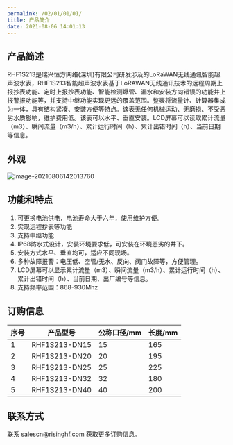 ```yaml
---
permalink: /02/01/01/01/
title: 产品简介
date: 2021-08-06 14:01:13
---
```


## 产品简述

RHF1S213是瑞兴恒方网络(深圳)有限公司研发涉及的LoRaWAN无线通讯智能超声波水表，RHF1S213智能超声波水表基于LoRAWAN无线通讯技术的远程周期上报抄表功能、定时上报抄表功能、智能检测爆管、漏水和安装方向错误的功能并上报警报功能等，并支持中继功能实现更远的覆盖范围。整表将流量计、计算器集成为一体，具有结构紧凑、安装方便等特点。该表无任何机械运动、无磨损、不受恶劣水质影响，维护费用低。该表可以水平、垂直安装。LCD屏幕可以读取累计流量（m3）、瞬间流量（m3/h）、累计运行时间（h）、累计出错时间（h）、当前日期等信息。

## 外观

![image-20210806142013760](https://risinghf-wiki.oss-cn-shenzhen.aliyuncs.com/upload/img/bb683df3f1845f36e3808e791ad937b8.png)

## 功能和特点

1. 可更换电池供电，电池寿命大于六年，使用维护方便。
2.  实现远程抄表等功能
3. 支持中继功能
4.  IP68防水式设计，安装环境要求低，可安装在环境恶劣的井下。
5. 安装方式水平、垂直均可，适应不同现场。
6. 多种故障报警：电压低、空管/无水、反向、阀门故障等，方便管理。
7. LCD屏幕可以显示累计流量（m3）、瞬间流量（m3/h）、累计运行时间（h）、累计出错时间（h）、当前日期、出厂编号等信息。
8. 支持频率范围：868-930Mhz

## 订购信息

| 序号 | 产品型号      | 公称口径/mm | 长度/mm |
| ---- | ------------- | ----------- | ------- |
| 1    | RHF1S213-DN15 | 15          | 165     |
| 2    | RHF1S213-DN20 | 20          | 195     |
| 3    | RHF1S213-DN25 | 25          | 225     |
| 4    | RHF1S213-DN32 | 32          | 180     |
| 5    | RHF1S213-DN40 | 40          | 200     |

## 联系方式

联系 salescn@risinghf.com 获取更多订购信息。







